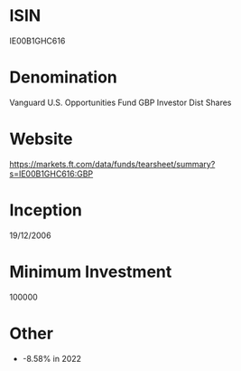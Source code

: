 # ISIN
IE00B1GHC616

# Denomination
Vanguard U.S. Opportunities Fund GBP Investor Dist Shares

# Website
https://markets.ft.com/data/funds/tearsheet/summary?s=IE00B1GHC616:GBP

# Inception
19/12/2006

# Minimum Investment
100000

# Other
* -8.58% in 2022
